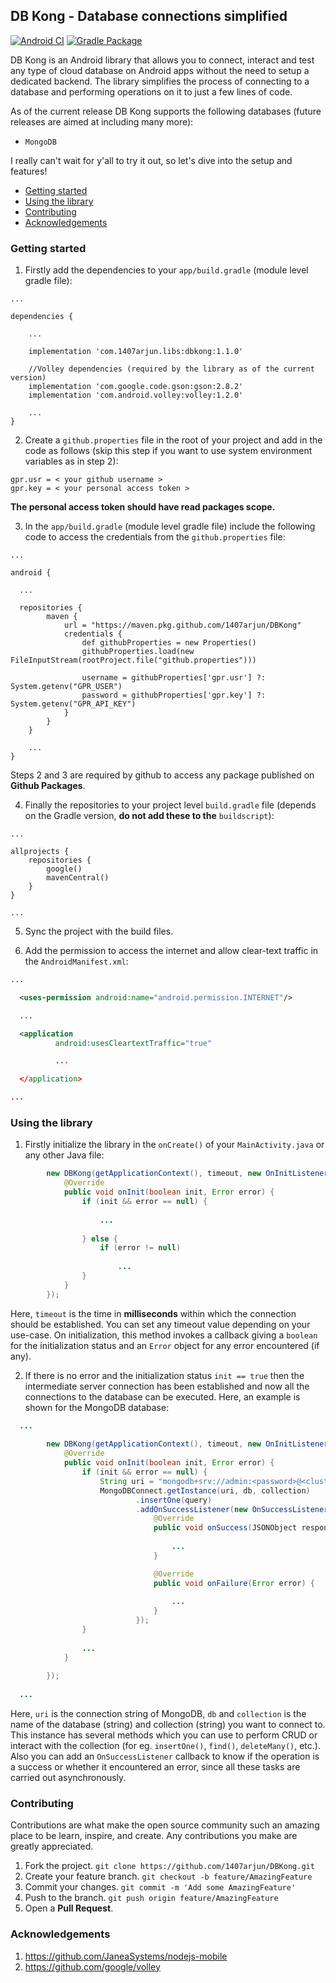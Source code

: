 ## DB Kong - Database connections simplified
[![Android CI](https://github.com/1407arjun/DBKong/actions/workflows/android.yml/badge.svg)](https://github.com/1407arjun/DBKong/actions/workflows/android.yml)
[![Gradle Package](https://github.com/1407arjun/DBKong/actions/workflows/gradle-publish.yml/badge.svg)](https://github.com/1407arjun/DBKong/actions/workflows/gradle-publish.yml)

DB Kong is an Android library that allows you to connect, interact and test any type of cloud database on Android apps without the need to setup a dedicated backend. 
The library simplifies the process of connecting to a database and performing operations on it to just a few lines of code. 

As of the current release DB Kong supports the following databases (future releases are aimed at including many more):
- `MongoDB`

I really can't wait for y'all to try it out, so let's dive into the setup and features!

- [Getting started](#getting-started)
- [Using the library](#using-the-library)
- [Contributing](#contributing)
- [Acknowledgements](#acknowledgements)

### Getting started
1. Firstly add the dependencies to your `app/build.gradle` (module level gradle file):
```
...

dependencies {

    ...

    implementation 'com.1407arjun.libs:dbkong:1.1.0'

    //Volley dependencies (required by the library as of the current version)
    implementation 'com.google.code.gson:gson:2.8.2'
    implementation 'com.android.volley:volley:1.2.0'
    
    ...
}
```
2. Create a `github.properties` file in the root of your project and add in the code as follows (skip this step if you want to use system environment variables as in step 2):
``` 
gpr.usr = < your github username >
gpr.key = < your personal access token >
```
**The personal access token should have read packages scope.**

3. In the `app/build.gradle` (module level gradle file) include the following code to access the credentials from the `github.properties` file:
```
...

android {

  ...
  
  repositories {
        maven {
            url = "https://maven.pkg.github.com/1407arjun/DBKong"
            credentials {
                def githubProperties = new Properties()
                githubProperties.load(new FileInputStream(rootProject.file("github.properties")))

                username = githubProperties['gpr.usr'] ?: System.getenv("GPR_USER")
                password = githubProperties['gpr.key'] ?: System.getenv("GPR_API_KEY")
            }
        }
    }
    
    ...
}
```

Steps 2 and 3 are required by github to access any package published on **Github Packages**.

4. Finally the repositories to your project level `build.gradle` file (depends on the Gradle version, **do not add these to the** `buildscript`):
```
...

allprojects {
    repositories {
        google()
        mavenCentral()
    }
}

...
```
5. Sync the project with the build files.

6. Add the permission to access the internet and allow clear-text traffic in the `AndroidManifest.xml`:
```XML
...

  <uses-permission android:name="android.permission.INTERNET"/>

  ...

  <application
          android:usesCleartextTraffic="true"

          ...

  </application>   

...
```

### Using the library
1. Firstly initialize the library in the `onCreate()` of your `MainActivity.java` or any other Java file:
```Java
        new DBKong(getApplicationContext(), timeout, new OnInitListener() {
            @Override
            public void onInit(boolean init, Error error) {
                if (init && error == null) {
                
                    ...
    
                } else {
                    if (error != null)
                    
                        ...
                }
            }
        });
```
Here, `timeout` is the time in **milliseconds** within which the connection should be established. You can set any timeout value depending on your use-case. On initialization, this
method invokes a callback giving a `boolean` for the initialization status and an `Error` object for any error encountered (if any).

2. If there is no error and the initialization status `init == true` then the intermediate server connection has been established and now all the connections to the database can be 
executed. Here, an example is shown for the MongoDB database:
```Java
  ...
  
        new DBKong(getApplicationContext(), timeout, new OnInitListener() {
            @Override
            public void onInit(boolean init, Error error) {
                if (init && error == null) {
                    String uri = "mongodb+srv://admin:<password>@<cluster_name>.1oqwt.mongodb.net/<database_name>?retryWrites=true&w=majority";
                    MongoDBConnect.getInstance(uri, db, collection)
                            .insertOne(query)
                            .addOnSuccessListener(new OnSuccessListener() {
                                @Override
                                public void onSuccess(JSONObject response) {
                                    
                                    ...
                                }

                                @Override
                                public void onFailure(Error error) {
                                    
                                    ...
                                }
                            });
                }
                
                ...
            }
            
        });
        
  ...         
```
Here, `uri` is the connection string of MongoDB, `db` and `collection` is the name of the database (string) and collection (string) you want to connect to. This instance has several 
methods which you can use to perform CRUD or interact with the collection (for eg. `insertOne()`, `find()`, `deleteMany()`, etc.). Also you can add an `OnSuccessListener` callback to know if the operation
is a success or whether it encountered an error, since all these tasks are carried out asynchronously.

### Contributing
Contributions are what make the open source community such an amazing place to be learn, inspire, and create. Any contributions you make are greatly appreciated.
1. Fork the project. `git clone https://github.com/1407arjun/DBKong.git`
2. Create your feature branch. `git checkout -b feature/AmazingFeature`
3. Commit your changes. `git commit -m 'Add some AmazingFeature'`
4. Push to the branch. `git push origin feature/AmazingFeature`
5. Open a **Pull Request**.

### Acknowledgements
1. https://github.com/JaneaSystems/nodejs-mobile
2. https://github.com/google/volley

